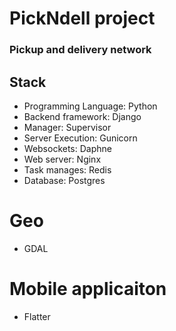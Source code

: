 # PickNdell project
### Pickup and delivery network

## Stack 
* Programming Language: Python
* Backend framework: Django
* Manager: Supervisor
* Server Execution: Gunicorn
* Websockets: Daphne 
* Web server: Nginx
* Task manages: Redis 
* Database: Postgres

# Geo
* GDAL

# Mobile applicaiton
* Flatter

